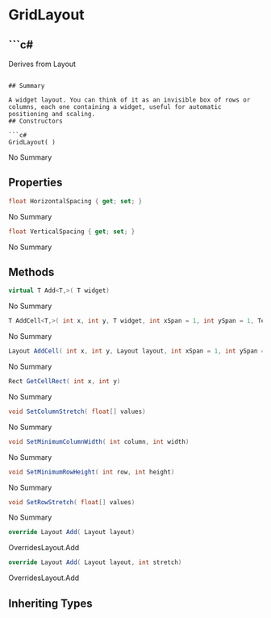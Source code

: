 # GridLayout

## ```c#
Derives from Layout
```

## Summary

A widget layout. You can think of it as an invisible box of rows or columns, each one containing a widget, useful for automatic positioning and scaling.
## Constructors

```c#
GridLayout( ) 
```
No Summary
## Properties

```c#
float HorizontalSpacing { get; set; } 
```
No Summary
```c#
float VerticalSpacing { get; set; } 
```
No Summary
## Methods

```c#
virtual T Add<T,>( T widget) 
```
No Summary
```c#
T AddCell<T,>( int x, int y, T widget, int xSpan = 1, int ySpan = 1, TextFlag alignment = 0) 
```
No Summary
```c#
Layout AddCell( int x, int y, Layout layout, int xSpan = 1, int ySpan = 1, TextFlag alignment = 0) 
```
No Summary
```c#
Rect GetCellRect( int x, int y) 
```
No Summary
```c#
void SetColumnStretch( float[] values) 
```
No Summary
```c#
void SetMinimumColumnWidth( int column, int width) 
```
No Summary
```c#
void SetMinimumRowHeight( int row, int height) 
```
No Summary
```c#
void SetRowStretch( float[] values) 
```
No Summary
```c#
override Layout Add( Layout layout) 
```
OverridesLayout.Add
```c#
override Layout Add( Layout layout, int stretch) 
```
OverridesLayout.Add
## Inheriting Types

